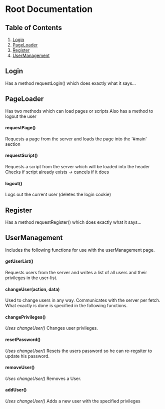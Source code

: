 # Root Documentation
## Table of Contents

1. [Login](#login)
2. [PageLoader](#pageloader)
3. [Register](#register)
4. [UserManagement](#usermanagement)

## Login
Has a method requestLogin() which does exactly what it says...

## PageLoader
Has two methods which can load pages or scripts
Also has a method to logout the user
#### requestPage()
Requests a page from the server and loads the page into the '#main' section
#### requestScript()
Requests a script from the server which will be loaded into the header
Checks if script already exists -> cancels if it does
#### logout()
Logs out the current user (deletes the login cookie)

## Register
Has a method requestRegister() which does exactly what it says...

## UserManagement
Includes the following functions for use with the userManagement page.
#### getUserList()
Requests users from the server and writes a list of all users and their privileges in the user-list.
#### changeUser(action, data)
Used to change users in any way. Communicates with the server per fetch. What exactly is done is specified in the following functions.
#### changePrivileges()
*Uses changeUser()*
Changes user privileges.
#### resetPassword()
*Uses changeUser()*
Resets the users password so he can re-regsiter to update his password.
#### removeUser()
*Uses changeUser()*
Removes a User.
#### addUser()
*Uses changeUser()*
Adds a new user with the specified privileges



